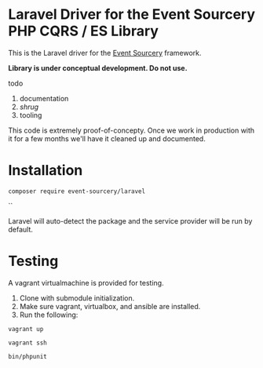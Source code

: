# Laravel Driver for the Event Sourcery PHP CQRS / ES Library #

This is the Laravel driver for the [Event Sourcery](https://github.com/event-sourcery/event-sourcery) framework.

**Library is under conceptual development. Do not use.** 

todo

1. documentation
2. *shrug*
3. tooling

This code is extremely proof-of-concepty. Once we work in production with it for a few months we'll have it cleaned up and documented.

# Installation #

`composer require event-sourcery/laravel`

``

Laravel will auto-detect the package and the service provider will be run by default.


# Testing #

A vagrant virtualmachine is provided for testing. 

1. Clone with submodule initialization.
2. Make sure vagrant, virtualbox, and ansible are installed.
3. Run the following:

`vagrant up`

`vagrant ssh`

`bin/phpunit`